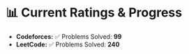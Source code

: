 
# 📊 Current Ratings & Progress

- **Codeforces:** ✅ Problems Solved: **99**
- **LeetCode:** ✅ Problems Solved: **240**

